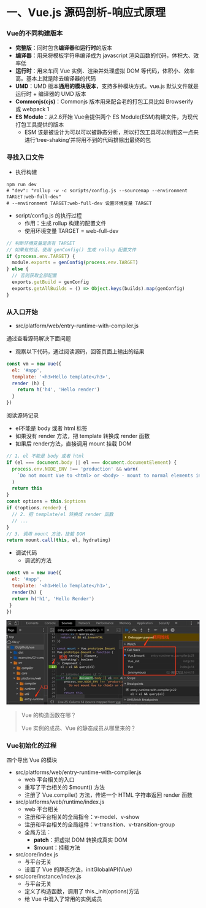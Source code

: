 # 一、Vue.js 源码剖析-响应式原理

### Vue的不同构建版本
* **完整版**：同时包含**编译器**和**运行时**的版本
* **编译器**：用来将模板字符串编译成为 javascript 渲染函数的代码，体积大、效率低
* **运行时**：用来车间 Vue 实例、渲染并处理虚拟 DOM 等代码，体积小、效率高。基本上就是除去编译器的代码
* **UMD**：UMD 版本**通用的模块版本**，支持多种模块方式。vue.js 默认文件就是运行时 + 编译器的 UMD 版本
* **Commonjs(cjs)**：Commonjs 版本用来配合老的打包工具比如 Browserify 或 webpack 1
* **ES Module**：从2.6开始 Vue会提供两个 ES Module(ESM)构建文件，为现代打包工具提供的版本
    * ESM 该是被设计为可以可以被静态分析，所以打包工具可以利用这一点来进行‘tree-shaking’并将用不到的代码排除出最终的包

### 寻找入口文件
* 执行构建
```
npm run dev
# "dev": "rollup -w -c scripts/config.js --sourcemap --environment TARGET:web-full-dev"
# --environment TARGET:web-full-dev 设置环境变量 TARGET
```
* script/config.js 的执行过程
    * 作用：生成 rollup 构建的配置文件
    * 使用环境变量 TARGET = web-full-dev
```javascript
// 判断环境变量是否有 TARGET
// 如果有的话，使用 genConfig() 生成 rollup 配置文件
if (process.env.TARGET) {
  module.exports = genConfig(process.env.TARGET)
} else {
  // 否则获取全部配置
  exports.getBuild = genConfig
  exports.getAllBuilds = () => Object.keys(builds).map(genConfig)
}

```

### 从入口开始
* src/platform/web/entry-runtime-with-compiler.js

通过查看源码解决下面问题
* 观察以下代码，通过阅读源码，回答页面上输出的结果
```javascript
const vm = new Vue({
  el: '#app',
  template: '<h3>Hello template</h3>',
  render (h) {
    return h('h4', 'Hello render')
  }
})
```
阅读源码记录
* el不能是 body 或者 html 标签
* 如果没有 render 方法，把 template 转换成 render 函数
* 如果后 render方法，直接调用 mount 挂载 DOM
```javascript
// 1. el 不能是 body 或者 html
if (el === document.body || el === document.documentElement) {
  process.env.NODE_ENV !== 'production' && warn(
    `Do not mount Vue to <html> or <body> - mount to normal elements instead.`
  )
  return this
}
const options = this.$options
if (!options.render) {
  // 2. 把 template/el 转换成 render 函数
  // ...
}
// 3. 调用 mount 方法，挂载 DOM
return mount.call(this, el, hydrating)
```
* 调试代码
    * 调试的方法
```javascript
const vm = new Vue({
  el: '#app',
  template: '<h1>Hello Template</h1>',
  render(h) {
  return h('h1', 'Hello Render')
 }
})
```
![](./img/02-debug.jpg)

> Vue 的构造函数在哪？
>
> Vue 实例的成员、Vue 的静态成员从哪里来的？

### Vue初始化的过程
四个导出 Vue 的模块
* src/platforms/web/entry-runtime-with-compiler.js
    * web 平台相关的入口
    * 重写了平台相关的 $mount() 方法
    * 注册了 Vue.compile() 方法，传递一个 HTML 字符串返回 render 函数
* src/platforms/web/runtime/index.js
    * web 平台相关
    * 注册和平台相关的全局指令：v-model、v-show
    * 注册和平台相关的全局组件：v-transition、v-transition-group
    * 全局方法：
        * __patch__：把虚拟 DOM 转换成真实 DOM
        * $mount：挂载方法
* src/core/index.js
    * 与平台无关
    * 设置了 Vue 的静态方法，initGlobalAPI(Vue)
* src/core/instance/index.js
    * 与平台无关
    * 定义了构造函数，调用了 this._init(options)方法
    * 给 Vue 中混入了常用的实例成员
